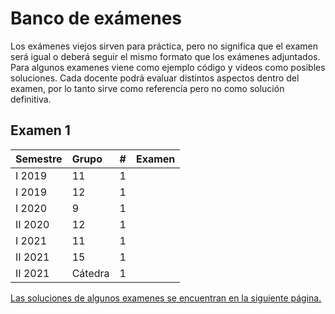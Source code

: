 # Banco de exámenes

<div class="alert alert-danger" role="alert">
  <i class="fa fa fa-exclamation-triangle fa-inverse fa-lg"></i> Los exámenes viejos sirven para práctica, pero no significa que el examen será igual o deberá seguir el mismo formato que los exámenes adjuntados.
</div>

<div class="alert alert-danger" role="alert">
  <i class="fa fa fa-exclamation-triangle fa-inverse fa-lg"></i> Para algunos examenes viene como ejemplo código y videos como posibles soluciones. Cada docente podrá evaluar distintos aspectos dentro del examen, por lo tanto sirve como referencía pero no como solución definitiva.
</div>

## Examen 1

| Semestre | Grupo | # | Examen |
| :------------- | :-------- | :-------- | :--------: |
| I 2019 | 11 | 1 | <a href="./banco/examen1/pdf/CI0202%20II-2019%20G11%20-%20Examen%201.pdf"><span class="fa fa-solid fa-file-alt" aria-hidden="true"></span></a> |
| I 2019 | 12 | 1 | <a href="./banco/examen1/pdf/CI0202%20II-2019%20G12%20-%20Examen%201.pdf"><span class="fa fa-solid fa-file-alt" aria-hidden="true"></span></a> |
| I 2020 | 9 | 1 | <a href="./banco/examen1/pdf/CI0202%20I-2020%20G9%20-%20Examen%201.pdf"><span class="fa fa-solid fa-file-alt" aria-hidden="true"></span></a> |
| II 2020 | 12 | 1 | <a href="./banco/examen1/pdf/CI0202%20II-2020%20G12%20-%20Examen%201.pdf"><span class="fa fa-solid fa-file-alt" aria-hidden="true"></span></a> |
| I 2021 | 11 | 1 | <a href="./banco/examen1/pdf/CI0202%20I-2021%20G11%20-%20Examen%201.pdf"><span class="fa fa-solid fa-file-alt" aria-hidden="true"></span></a> |
| II 2021 | 15 | 1 | <a href="./banco/examen1/pdf/CI0202%20II-2021%20G15%20-%20Examen%201.pdf"><span class="fa fa-solid fa-file-alt" aria-hidden="true"></span></a> |
| II 2021 | Cátedra | 1 | <a href="./banco/examen1/pdf/CI0202%20II-2021%20Catedra%20-%20Examen%201.pdf"><span class="fa fa-solid fa-file-alt" aria-hidden="true"></span></a> |

[Las soluciones de algunos examenes se encuentran en la siguiente página.](./banco/examen1/solutions)
